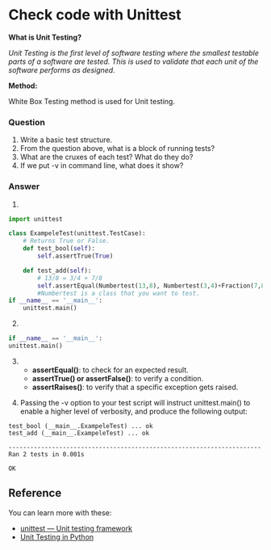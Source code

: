 # Check code with Unittest

**What is Unit Testing?**

_Unit Testing is the first level of software testing where the smallest testable parts of a software are tested. This is used to validate that each unit of the software performs as designed._

**Method:**

White Box Testing method is used for Unit testing.

### Question
1. Write a basic test structure.
2. From the question above, what is a block of running tests?
3. What are the cruxes of each test? What do they do?
4. If we put -v in command line, what does it show?

### Answer

1.
```python
import unittest

class ExampeleTest(unittest.TestCase): 
	# Returns True or False.
	def test_bool(self):		 
		self.assertTrue(True)

    def test_add(self):
        # 13/8 = 3/4 + 7/8
        self.assertEqual(Numbertest(13,8), Numbertest(3,4)+Fraction(7,8))
        #Numbertest is a class that you want to test.
if __name__ == '__main__': 
    unittest.main() 
```

2.
```python
if __name__ == '__main__': 
unittest.main()
```

3.  - **assertEqual()**: to check for an expected result.
    - **assertTrue() or assertFalse()**: to verify a condition.
    - **assertRaises()**: to verify that a specific exception gets raised.

4. Passing the -v option to your test script will instruct unittest.main() to enable a higher level of verbosity, and produce the following output:

```
test_bool (__main__.ExampeleTest) ... ok
test_add (__main__.ExampeleTest) ... ok

----------------------------------------------------------------------
Ran 2 tests in 0.001s

OK
```

## Reference

You can learn more with these:

- [unittest — Unit testing framework](https://docs.python.org/3/library/unittest.html#basic-example)
- [Unit Testing in Python](https://www.geeksforgeeks.org/unit-testing-python-unittest/)